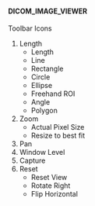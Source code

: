 #### DICOM_IMAGE_VIEWER

Toolbar Icons

  1. Length
     * Length
     * Line
     * Rectangle
     * Circle
     * Ellipse
     * Freehand ROI
     * Angle
     * Polygon
  2. Zoom
     * Actual Pixel Size
     * Resize to best fit
  3. Pan
  4. Window Level
  5. Capture
  6. Reset
     * Reset View
     * Rotate Right
     * Flip Horizontal
    
  
